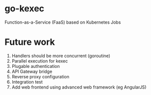 # go-kexec
Function-as-a-Service (FaaS) based on Kubernetes Jobs

# Future work
1. Handlers should be more concurrent (goroutine)
2. Parallel execution for kexec
3. Plugable authentication
4. API Gateway bridge
5. Reverse proxy configuration
6. Integration test
7. Add web frontend using advanced web framework (eg AngularJS)
